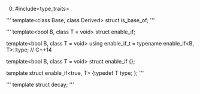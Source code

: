 0. #include<type_traits>

'''
template<class Base, class Derived>
struct is_base_of;
'''

'''
template<bool B, class T = void>
struct enable_if;

template<bool B, class T = void>
using enable_if_t = typename enable_if<B, T>::type; // C++14

template<bool B, class T = void>
struct enable_if {};

template<class T>
struct enable_if<true, T> {typedef T type; };
'''

'''
template<class T>
struct decay;
'''
